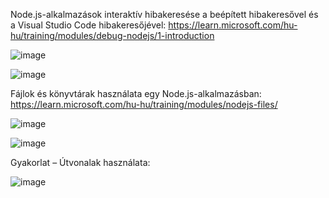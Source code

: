 Node.js-alkalmazások interaktív hibakeresése a beépített hibakeresővel és a Visual Studio Code hibakeresőjével: https://learn.microsoft.com/hu-hu/training/modules/debug-nodejs/1-introduction

![image](https://user-images.githubusercontent.com/79217871/194703294-55e1a009-e538-460a-8540-2cd623e3fc77.png)

![image](https://user-images.githubusercontent.com/79217871/194703108-ecaaf62b-a68c-4a15-8fbc-1b6f4667828e.png)

Fájlok és könyvtárak használata egy Node.js-alkalmazásban: https://learn.microsoft.com/hu-hu/training/modules/nodejs-files/

![image](https://user-images.githubusercontent.com/79217871/194703592-0a1b3eb3-f4f3-4fca-aeb7-91741179d011.png)

![image](https://user-images.githubusercontent.com/79217871/194704332-1de59d5b-aaaa-41cb-80f7-0cf7f36b5a90.png)

Gyakorlat – Útvonalak használata:

![image](https://user-images.githubusercontent.com/79217871/194704945-03d44a46-4725-42fd-9bac-6bae151ebc52.png)
